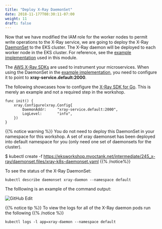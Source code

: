 ```yaml
---
title: "Deploy X-Ray DaemonSet"
date: 2018-11-177T08:30:11-07:00
weight: 11
draft: false
---
```


Now that we have modified the IAM role for the worker nodes to permit write operations to the X-Ray service, we are going to deploy the X-Ray [DaemonSet](https://kubernetes.io/docs/concepts/workloads/controllers/daemonset/) to the EKS cluster. The X-Ray daemon will be deployed to each worker node in the EKS cluster. For reference, see the [example implementation](https://github.com/aws-samples/eks-workshop/tree/master/content/intermediate/245_x-ray/daemonset.files) used in this module.

The [AWS X-Ray SDKs](https://docs.aws.amazon.com/xray/index.html#lang/en_us) are used to instrument your microservices. When using the DaemonSet in the [example implementation](https://github.com/aws-samples/eks-workshop/tree/master/content/intermediate/245_x-ray/daemonset.files), you need to configure it to point to **xray-service.default:2000**.

The following showcases how to configure the [X-Ray SDK for Go](https://docs.aws.amazon.com/xray/latest/devguide/xray-sdk-go.html). This is merely an example and not a required step in the workshop.

```
func init() {
	xray.Configure(xray.Config{
		DaemonAddr:     "xray-service.default:2000",
		LogLevel:       "info",
	})
}
```

{{% notice warning %}}
You do not need to deploy this DaemonSet in your namespace for this workshop. A set of xray daemonset has been deployed into default namespace for you (only need one set of daemonsets for the cluster). 

$ kubectl create -f  https://eksworkshop.myoctank.net/intermediate/245_x-ray/daemonset.files/xray-k8s-daemonset.yaml
{{% /notice%}}

To see the status of the X-Ray DaemonSet:

```
kubectl describe daemonset xray-daemon --namespace default
```

The folllowing is an example of the command output:

![GitHub Edit](/images/x-ray/daemon_status.png)

{{% notice tip %}}
To view the logs for all of the X-Ray daemon pods run the following
{{% /notice %}}

```
kubectl logs -l app=xray-daemon --namespace default
```


